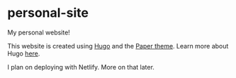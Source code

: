 # personal-site
My personal website!

This website is created using [Hugo](https://gohugo.io/) and the [Paper theme](https://themes.gohugo.io/themes/hugo-paper/). Learn more about Hugo [here](https://gohugo.io/about/).

I plan on deploying with Netlify. More on that later.
